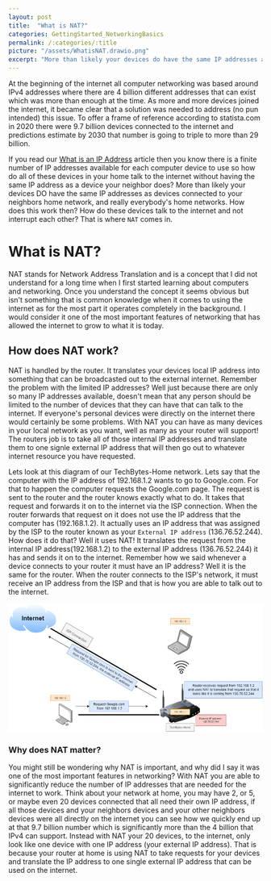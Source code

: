 ```yaml
---
layout: post
title:  "What is NAT?"
categories: GettingStarted_NetworkingBasics
permalink: /:categories/:title
picture: "/assets/WhatisNAT.drawio.png"
excerpt: "More than likely your devices do have the same IP addresses as devices connected to your neighbors home network, and really everybody's home networks. How does this work then?"
---
```

At the beginning of the internet all computer networking was based around IPv4 addresses where there are 4 billion different addresses that can exist which was more than enough at the time. As more and more devices joined the internet, it became clear that a solution was needed to address (no pun intended) this issue. To offer a frame of reference according to statista.com in 2020 there were 9.7 billion devices connected to the internet and predictions estimate by 2030 that number is going to triple to more than 29 billion.

If you read our [What is an IP Address](http://it-techbytes.com/gettingstarted_intro/What-is-an-ip-address) article then you know there is a finite number of IP addresses available for each computer device to use so how do all of these devices in your home talk to the internet without having the same IP address as a device your neighbor does? More than likely your devices DO have the same IP addresses as devices connected to your neighbors home network, and really everybody's home networks. How does this work then? How do these devices talk to the internet and not interrupt each other? That is where `NAT` comes in.


# What is NAT?
NAT stands for Network Address Translation and is a concept that I did not understand for a long time when I first started learning about computers and networking. Once you understand the concept it seems obvious but isn't something that is common knowledge when it comes to using the internet as for the most part it operates completely in the background. I would consider it one of the most important features of networking that has allowed the internet to grow to what it is today.
<br/>

## How does NAT work?

NAT is handled by the router. It translates your devices local IP address into something that can be broadcasted out to the external internet. Remember the problem with the limited IP addresses? Well just because there are only so many IP addresses available, doesn't mean that any person should be limited to the number of devices that they can have that can talk to the internet. If everyone's personal devices were directly on the internet there would certainly be some problems. With NAT you can have as many devices in your local network as you want, well as many as your router will support! The routers job is to take all of those internal IP addresses and translate them to one signle external IP address that will then go out to whatever internet resource you have requested.

Lets look at this diagram of our TechBytes-Home network. Lets say that the computer with the IP address of 192.168.1.2 wants to go to Google.com. For that to happen the computer requests the Google.com page. The request is sent to the router and the router knows exactly what to do. It takes that request and forwards it on to the internet via the ISP connection. When the router forwards that request on it does not use the IP address that the computer has (192.168.1.2). It actually uses an IP address that was assigned by the ISP to the router known as your `External IP address` (136.76.52.244). How does it do that? Well it uses NAT! It translates the request from the internal IP address(192.168.1.2) to the external IP address (136.76.52.244) it has and sends it on to the internet. Remember how we said whenever a device connects to your router it must have an IP address? Well it is the same for the router. When the router connects to the ISP's network, it must receive an IP address from the ISP and that is how you are able to talk out to the internet.

<div style=img><img src="/assets/WhatisNAT.drawio.png"></div>

### Why does NAT matter?
You might still be wondering why NAT is important, and why did I say it was one of the most important features in networking? With NAT you are able to significantly reduce the number of IP addresses that are needed for the internet to work. Think about your network at home, you may have 2, or 5, or maybe even 20 devices connected that all need their own IP address, if all those devices and your neighbors devices and your other neighbors devices were all directly on the internet you can see how we quickly end up at that 9.7 billion number which is significantly more than the 4 billion that IPv4 can support. Instead with NAT your 20 devices, to the internet, only look like one device with one IP address (your external IP address). That is because your router at home is using NAT to take requests for your devices and translate the IP address to one single external IP address that can be used on the internet.